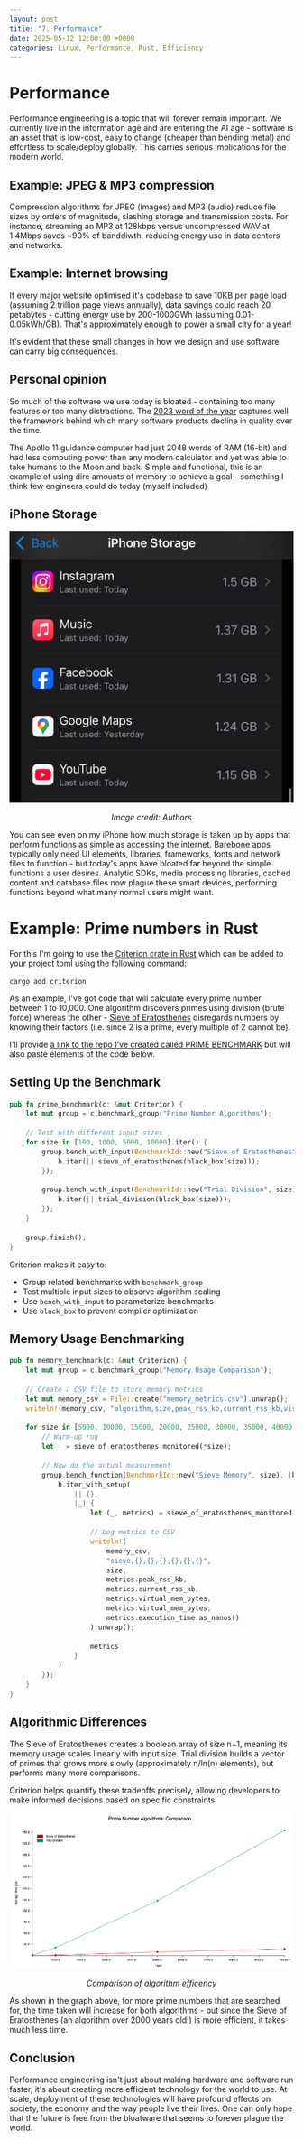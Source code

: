 ```yaml
---
layout: post
title: "7. Performance"
date: 2025-05-12 12:00:00 +0000
categories: Linux, Performance, Rust, Efficiency
---
```


# Performance
Performance engineering is a topic that will forever remain important. We currently live in the information age and are entering the AI age - software is an asset that is low-cost, easy to change (cheaper than bending metal) and effortless to scale/deploy globally. This carries serious implications for the modern world.

## Example: JPEG & MP3 compression
Compression algorithms for JPEG (images) and MP3 (audio) reduce file sizes by orders of magnitude, slashing storage and transmission costs. For instance, streaming an MP3 at 128kbps versus uncompressed WAV at 1.4Mbps saves ~90% of banddiwth, reducing energy use in data centers and networks. 

## Example: Internet browsing
If every major website optimised it's codebase to save 10KB per page load (assuming 2 trillion page views annually), data savings could reach 20 petabytes - cutting energy use by 200-1000GWh (assuming 0.01-0.05kWh/GB). That's approximately enough to power a small city for a year!

It's evident that these small changes in how we design and use software can carry big consequences. 

## Personal opinion
So much of the software we use today is bloated - containing too many features or too many distractions. The [2023 word of the year](https://en.wikipedia.org/wiki/Enshittification) captures well the framework behind which many software products decline in quality over the time. 

The Apollo 11 guidance computer had just 2048 words of RAM (16-bit) and had less computing power than any modern calculator and yet was able to take humans to the Moon and back. Simple and functional, this is an example of using dire amounts of memory to achieve a goal - something I think few engineers could do today (myself included)

## iPhone Storage

![My iPhone storage](/assets/images/iPhoneStorage.jpeg)

<div style="text-align: center;"><em>Image credit: Authors</em></div>

You can see even on my iPhone how much storage is taken up by apps that perform functions as simple as accessing the internet. Barebone apps typically only need UI elements, libraries, frameworks, fonts and network files to function - but today's apps have bloated far beyond the simple functions a user desires. Analytic SDKs, media processing libraries, cached content and database files now plague these smart devices, performing functions beyond what many normal users might want.

# Example: Prime numbers in Rust
For this I'm going to use the [Criterion crate in Rust](https://docs.rs/criterion2/latest/criterion/) which can be added to your project toml using the following command:

`cargo add criterion`

As an example, I've got code that will calculate every prime number between 1 to 10,000. One algorithm discovers primes using division (brute force) whereas the other - [Sieve of Eratosthenes](https://en.wikipedia.org/wiki/Sieve_of_Eratosthenes) disregards numbers by knowing their factors (i.e. since 2 is a prime, every multiple of 2 cannot be). 

I'll provide [a link to the repo I've created called PRIME BENCHMARK](https://github.com/BuildASpacePro/PRIME_BENCHMARK) but will also paste elements of the code below.

## Setting Up the Benchmark

```rust
pub fn prime_benchmark(c: &mut Criterion) {
    let mut group = c.benchmark_group("Prime Number Algorithms");
    
    // Test with different input sizes
    for size in [100, 1000, 5000, 10000].iter() {
        group.bench_with_input(BenchmarkId::new("Sieve of Eratosthenes", size), size, |b, &size| {
            b.iter(|| sieve_of_eratosthenes(black_box(size)));
        });
        
        group.bench_with_input(BenchmarkId::new("Trial Division", size), size, |b, &size| {
            b.iter(|| trial_division(black_box(size)));
        });
    }
    
    group.finish();
}
```

Criterion makes it easy to:
- Group related benchmarks with `benchmark_group`
- Test multiple input sizes to observe algorithm scaling
- Use `bench_with_input` to parameterize benchmarks
- Use `black_box` to prevent compiler optimization

## Memory Usage Benchmarking

```rust
pub fn memory_benchmark(c: &mut Criterion) {
    let mut group = c.benchmark_group("Memory Usage Comparison");
    
    // Create a CSV file to store memory metrics
    let mut memory_csv = File::create("memory_metrics.csv").unwrap();
    writeln!(memory_csv, "algorithm,size,peak_rss_kb,current_rss_kb,virtual_mem_bytes,virtual_mem_bytes,execution_time_ns").unwrap();
    
    for size in [5000, 10000, 15000, 20000, 25000, 30000, 35000, 40000, 45000, 50000].iter() {
        // Warm-up run
        let _ = sieve_of_eratosthenes_monitored(*size);
        
        // Now do the actual measurement
        group.bench_function(BenchmarkId::new("Sieve Memory", size), |b| {
            b.iter_with_setup(
                || {},
                |_| {
                    let (_, metrics) = sieve_of_eratosthenes_monitored(black_box(*size));
                    
                    // Log metrics to CSV
                    writeln!(
                        memory_csv, 
                        "sieve,{},{},{},{},{},{}",
                        size,
                        metrics.peak_rss_kb,
                        metrics.current_rss_kb,
                        metrics.virtual_mem_bytes,
                        metrics.virtual_mem_bytes,
                        metrics.execution_time.as_nanos()
                    ).unwrap();
                    
                    metrics
                }
            )
        });
    }
}
```
## Algorithmic Differences

The Sieve of Eratosthenes creates a boolean array of size n+1, meaning its memory usage scales linearly with input size. Trial division builds a vector of primes that grows more slowly (approximately n/ln(n) elements), but performs many more comparisons.

Criterion helps quantify these tradeoffs precisely, allowing developers to make informed decisions based on specific constraints.

![Comparison of algorithm efficiency](/assets/images/algograph.png)

<div style="text-align: center;"><em>Comparison of algorithm efficency</em></div>

As shown in the graph above, for more prime numbers that are searched for, the time taken will increase for both algorithms - but since the Sieve of Eratosthenes (an algorithm over 2000 years old!) is more efficient, it takes much less time. 

## Conclusion
Performance engineering isn't just about making hardware and software run faster, it's about creating more efficient technology for the world to use. At scale, deployment of these technologies will have profound effects on society, the economy and the way people live their lives. One can only hope that the future is free from the bloatware that seems to forever plague the world. 